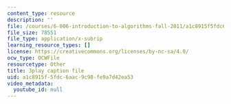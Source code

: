```yaml
---
content_type: resource
description: ''
file: /courses/6-006-introduction-to-algorithms-fall-2011/a1c8915f5fdc6aac9c98fe9a7d42ea53_4iXLnF3hExw.srt
file_size: 78551
file_type: application/x-subrip
learning_resource_types: []
license: https://creativecommons.org/licenses/by-nc-sa/4.0/
ocw_type: OCWFile
resourcetype: Other
title: 3play caption file
uid: a1c8915f-5fdc-6aac-9c98-fe9a7d42ea53
video_metadata:
  youtube_id: null
---
```

